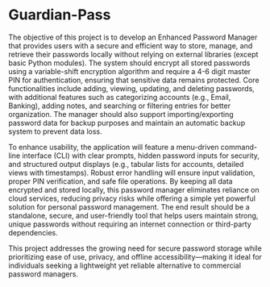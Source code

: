 # Guardian-Pass
The objective of this project is to develop an Enhanced Password Manager that provides users with a secure and efficient way to store, manage, and retrieve their passwords locally without relying on external libraries (except basic Python modules). The system should encrypt all stored passwords using a variable-shift encryption algorithm and require a 4-6 digit master PIN for authentication, ensuring that sensitive data remains protected. Core functionalities include adding, viewing, updating, and deleting passwords, with additional features such as categorizing accounts (e.g., Email, Banking), adding notes, and searching or filtering entries for better organization. The manager should also support importing/exporting password data for backup purposes and maintain an automatic backup system to prevent data loss.

To enhance usability, the application will feature a menu-driven command-line interface (CLI) with clear prompts, hidden password inputs for security, and structured output displays (e.g., tabular lists for accounts, detailed views with timestamps). Robust error handling will ensure input validation, proper PIN verification, and safe file operations. By keeping all data encrypted and stored locally, this password manager eliminates reliance on cloud services, reducing privacy risks while offering a simple yet powerful solution for personal password management. The end result should be a standalone, secure, and user-friendly tool that helps users maintain strong, unique passwords without requiring an internet connection or third-party dependencies.

This project addresses the growing need for secure password storage while prioritizing ease of use, privacy, and offline accessibility—making it ideal for individuals seeking a lightweight yet reliable alternative to commercial password managers.
